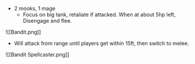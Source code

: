 - 2 mooks, 1 mage
	- Focus on big tank, retaliate if attacked. When at about 5hp left, Disengage and flee. 

![[Bandit.png]]
- Will attack from range until players get within 15ft, then switch to melee. 

![[Bandit Spellcaster.png]]